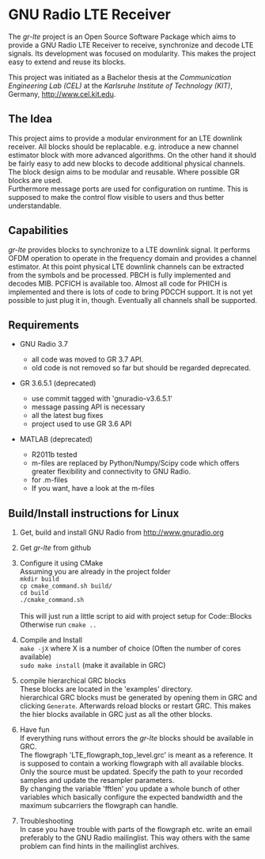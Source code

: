 GNU Radio LTE Receiver
================

The *gr-lte* project is an Open Source Software Package which aims to provide a GNU Radio LTE Receiver to receive, synchronize and decode LTE signals. Its development was focused on modularity. This makes the project easy to extend and reuse its blocks.

This project was initiated as a Bachelor thesis at the *Communication Engineering Lab (CEL)* at the *Karlsruhe Institute of Technology (KIT)*, Germany, <http://www.cel.kit.edu>.


The Idea
-------------
This project aims to provide a modular environment for an LTE downlink receiver. All blocks should be replacable. e.g. introduce a new channel estimator block with more advanced algorithms. On the other hand it should be fairly easy to add new blocks to decode additional physical channels.<br>
The block design aims to be modular and reusable. Where possible GR blocks are used.<br>
Furthermore message ports are used for configuration on runtime. This is supposed to make the control flow visible to users and thus better understandable.

Capabilities
-------------
*gr-lte* provides blocks to synchronize to a LTE downlink signal. It performs OFDM operation to operate in the frequency domain and provides a channel estimator. At this point physical LTE downlink channels can be extracted from the symbols and be processed. PBCH is fully implemented and decodes MIB. PCFICH is available too. Almost all code for PHICH is implemented and there is lots of code to bring PDCCH support. It is not yet possible to just plug it in, though. Eventually all channels shall be supported.


Requirements
------------
- GNU Radio 3.7
    - all code was moved to GR 3.7 API.
    - old code is not removed so far but should be regarded deprecated.
    
- GR 3.6.5.1 (deprecated)
    - use commit tagged with 'gnuradio-v3.6.5.1'
    - message passing API is necessary
    - all the latest bug fixes
    - project used to use GR 3.6 API
    
- MATLAB (deprecated)
    - R2011b tested
    - m-files are replaced by Python/Numpy/Scipy code which offers greater flexibility and connectivity to GNU Radio.
    - for .m-files
    - If you want, have a look at the m-files



Build/Install instructions for Linux
------------------------------------

1. Get, build and install GNU Radio from <http://www.gnuradio.org>

2. Get *gr-lte* from github

3. Configure it using CMake<br>
Assuming you are already in the project folder<br>
`mkdir build`<br>
`cp cmake_command.sh build/`<br>
`cd build`<br>
`./cmake_command.sh`<br>  
This will just run a little script to aid with project setup for Code::Blocks<br>
Otherwise run `cmake ..`

4. Compile and Install<br>
`make -jX` where X is a number of choice (Often the number of cores available)<br>
`sudo make install` (make it available in GRC)

5. compile hierarchical GRC blocks<br>
These blocks are located in the 'examples' directory.<br>
hierarchical GRC blocks must be generated by opening them in GRC and clicking `Generate`. Afterwards reload blocks or restart GRC. This makes the hier blocks available in GRC just as all the other blocks.

5. Have fun<br>
If everything runs without errors the *gr-lte* blocks should be available in GRC.<br>
The flowgraph 'LTE_flowgraph_top_level.grc' is meant as a reference. It is supposed to contain a working flowgraph with all available blocks. Only the source must be updated. Specify the path to your recorded samples and update the resampler parameters.<br>
By changing the variable 'fftlen' you update a whole bunch of other variables which basically configure the expected bandwidth and the maximum subcarriers the flowgraph can handle.

6. Troubleshooting<br>
In case you have trouble with parts of the flowgraph etc. write an email preferably to the GNU Radio mailinglist. This way others with the same problem can find hints in the mailinglist archives.
